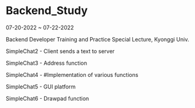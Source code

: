 # Backend_Study

07-20-2022 ~ 07-22-2022

Backend Developer Training and Practice Special Lecture, Kyonggi Univ.

SimpleChat2 - Client sends a text to server

SimpleChat3 - Address function

SimpleChat4 - #Implementation of various functions

SimpleChat5 - GUI platform

SimpleChat6 - Drawpad function


